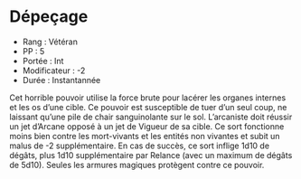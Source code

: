 # Dépeçage

- Rang : Vétéran
- PP : 5
- Portée : Int 
- Modificateur : -2 
- Durée : Instantannée

Cet horrible pouvoir utilise la force brute pour lacérer les organes internes et les os d’une cible. Ce pouvoir est susceptible de tuer d’un seul coup, ne laissant qu’une pile de chair sanguinolante sur le sol. L’arcaniste doit réussir un jet d’Arcane opposé à un jet de Vigueur de sa cible. Ce sort fonctionne moins bien contre les mort-vivants et les entités non vivantes et subit un malus de -2 supplémentaire.
En cas de succès, ce sort inflige 1d10 de dégâts, plus 1d10 supplémentaire par Relance (avec un maximum de dégâts de 5d10). Seules les armures magiques protègent contre ce pouvoir.